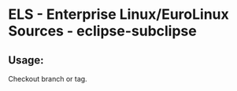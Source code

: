# ELS - Enterprise Linux/EuroLinux Sources - eclipse-subclipse 
## Usage:
  Checkout branch or tag.

